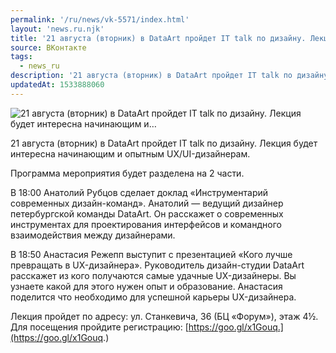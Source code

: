 ```yaml
---
permalink: '/ru/news/vk-5571/index.html'
layout: 'news.ru.njk'
title: '21 августа (вторник) в DataArt пройдет IT talk по дизайну. Лекция будет интересна начинающим и'
source: ВКонтакте
tags:
  - news_ru
description: '21 августа (вторник) в DataArt пройдет IT talk по дизайну. Лекция будет интересна начинающим и…'
updatedAt: 1533888060
---
```

![21 августа (вторник) в DataArt пройдет IT talk по дизайну. Лекция будет интересна начинающим и…](https://sun9-40.userapi.com/impf/c844520/v844520012/c06e8/ffgjg8_muT4.jpg?size=1280x854&quality=96&sign=ab88a08765d7346c68d5e32a116afa46&c_uniq_tag=uSGxLprV1ffgeOvCL5pkYrIQoDYovJdvKQrjSgPxZy8&type=album)

21 августа (вторник) в DataArt пройдет IT talk по дизайну. Лекция будет интересна начинающим и опытным UX/UI-дизайнерам.

Программа мероприятия будет разделена на 2 части.

В 18:00 Анатолий Рубцов сделает доклад «Инструментарий современных дизайн-команд». Анатолий — ведущий дизайнер петербургской команды DataArt. Он расскажет о современных инструментах для проектирования интерфейсов и командного взаимодействия между дизайнерами.

В 18:50 Анастасия Режепп выступит с презентацией «Кого лучше превращать в UX-дизайнера». Руководитель дизайн-студии DataArt расскажет из кого получаются самые удачные UX-дизайнеры. Вы узнаете какой для этого нужен опыт и образование. Анастасия поделится что необходимо для успешной карьеры UX-дизайнера.

Лекция пройдет по адресу: ул. Станкевича, 36 (БЦ «Форум»), этаж 4½.
Для посещения пройдите регистрацию: [https://goo.gl/x1Gouq.](https://goo.gl/x1Gouq.)
